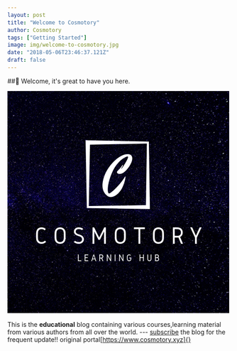 ```yaml
---
layout: post
title: "Welcome to Cosmotory"
author: Cosmotory
tags: ["Getting Started"]
image: img/welcome-to-cosmotory.jpg
date: "2018-05-06T23:46:37.121Z"
draft: false
---
```


##👋 Welcome, it's great to have you here.

![Test Image](avatars/cosmotory.png)

This is the **educational** blog containing various courses,learning material from various authors from all over the world. ---
<span style="text-decoration:underline;">subscribe</span> the blog for the frequent update!!
original portal[https://www.cosmotory.xyz]{}
